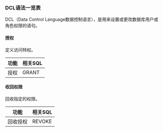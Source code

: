 ### DCL语法一览表

DCL（Data Control Language数据控制语言），是用来设置或更改数据库用户或角色权限的语句。

#### 授权

定义访问特权。

| 功能 | 相关SQL |
| ---- | ------- |
| 授权 | GRANT   |

 

#### 收回权限

回收指定的权限。

| 功能     | 相关SQL |
| -------- | ------- |
| 回收授权 | REVOKE  |

